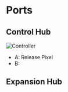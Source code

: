 # Ports
## Control Hub
![Controller](https://support.8bitdo.com/Manual/USB-Adapter-2/images/manual/xboxone/xboxone_switch.svg?20210414)
- A: Release Pixel
- B: 
## Expansion Hub